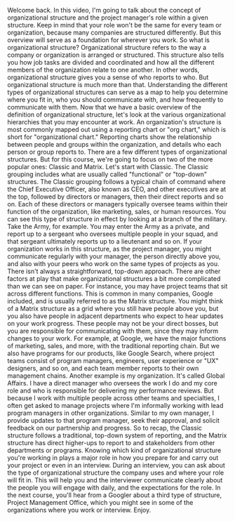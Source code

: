 Welcome back. In this video, I'm going to talk about the concept of
organizational structure and the project manager's role within a given
structure. Keep in mind that your role won't be the same for every team or
organization, because many companies are structured differently. But this
overview will serve as a foundation for wherever you work. So what is
organizational structure? Organizational structure refers to the way a company
or organization is arranged or structured. This structure also tells you how job
tasks are divided and coordinated and how all the different members of the
organization relate to one another. In other words, organizational structure
gives you a sense of who reports to who. But organizational structure is much
more than that. Understanding the different types of organizational structures
can serve as a map to help you determine where you fit in, who you should
communicate with, and how frequently to communicate with them. Now that we have
a basic overview of the definition of organizational structure, let's look at
the various organizational hierarchies that you may encounter at work. An
organization's structure is most commonly mapped out using a reporting chart or
"org chart," which is short for "organizational chart." Reporting charts show
the relationship between people and groups within the organization, and details
who each person or group reports to. There are a few different types of
organizational structures. But for this course, we're going to focus on two of
the more popular ones: Classic and Matrix. Let's start with Classic. The Classic
grouping includes what are usually called "functional" or "top-down" structures.
The Classic grouping follows a typical chain of command where the Chief
Executive Officer, also known as CEO, and other executives are at the top,
followed by directors or managers, then their direct reports and so on. Each of
these directors or managers typically oversee teams within their function of the
organization, like marketing, sales, or human resources. You can see this type
of structure in effect by looking at a branch of the military. Take the Army,
for example. You may enter the Army as a private, and report up to a sergeant
who oversees multiple people in your squad, and that sergeant ultimately reports
up to a lieutenant and so on. If your organization works in this structure, as
the project manager, you might communicate regularly with your manager, the
person directly above you, and also with your peers who work on the same types
of projects as you. There isn't always a straightforward, top-down approach.
There are other factors at play that make organizational structures a bit more
complicated than we can see on paper. For instance, you may have project teams
that sit across different functions. This is common in many companies, Google
included, and is usually referred to as the Matrix structure. You might think of
a Matrix structure as a grid where you still have people above you, but you also
have people in adjacent departments who expect to hear updates on your work
progress. These people may not be your direct bosses, but you are responsible
for communicating with them, since they may inform changes to your work. For
example, at Google, we have the major functions of marketing, sales, and more,
with the traditional reporting chain. But we also have programs for our
products, like Google Search, where project teams consist of program managers,
engineers, user experience or "UX" designers, and so on, and each team member
reports to their own management chains. Another example is my organization. It's
called Global Affairs. I have a direct manager who oversees the work I do and my
core role and who is responsible for delivering my performance reviews. But
because I work with multiple people across other teams and specialties, I often
get asked to manage projects where I'm informally working with lead program
managers in other organizations. Similar to my own manager, I provide updates to
that program manager, seek their approval, and solicit feedback on our
partnership and progress. So to recap, the Classic structure follows a
traditional, top-down system of reporting, and the Matrix structure has direct
higher-ups to report to and stakeholders from other departments or programs.
Knowing which kind of organizational structure you're working in plays a major
role in how you prepare for and carry out your project or even in an interview.
During an interview, you can ask about the type of organizational structure the
company uses and where your role will fit in. This will help you and the
interviewer communicate clearly about the people you will engage with daily, and
the expectations for the role. In the next course, you'll hear from a Googler
about a third type of structure, Project Management Office, which you might see
in some of the organizations where you work or interview. Enjoy.